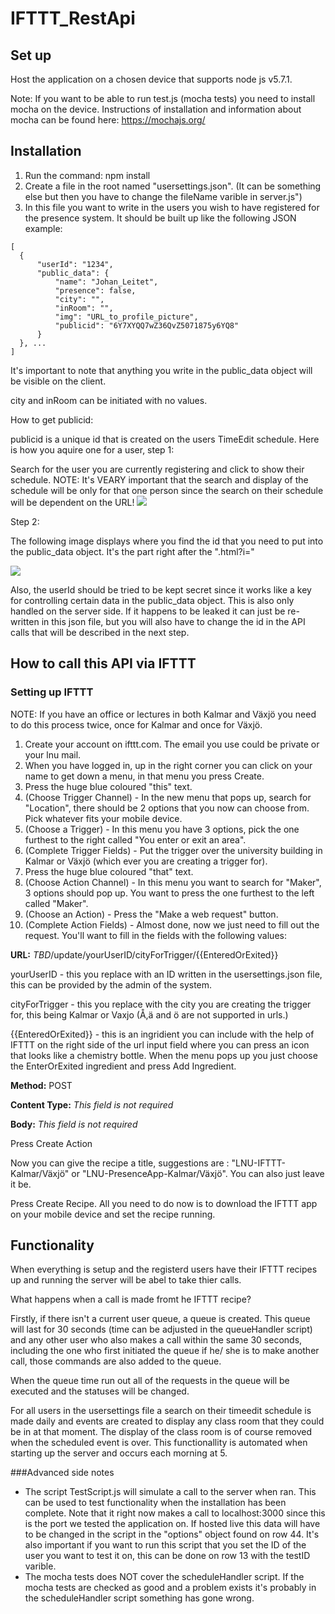 # IFTTT_RestApi

## Set up

Host the application on a chosen device that supports node js v5.7.1.

Note: If you want to be able to run test.js (mocha tests) you need to install mocha on the device. Instructions of installation and information about mocha can be found here: https://mochajs.org/

## Installation

1. Run the command: npm install
2. Create a file in the root named "usersettings.json". (It can be something else but then you have to change the fileName varible in server.js")
3. In this file you want to write in the users you wish to have registered for the presence system. It should be built up like the following JSON example: 
```
[
  {
      "userId": "1234",
      "public_data": {
          "name": "Johan_Leitet",
          "presence": false,
          "city": "",
          "inRoom": "",
          "img": "URL_to_profile_picture",
          "publicid": "6Y7XYQQ7wZ36QvZ5071875y6YQ8"
      }
  }, ...
]
```

It's important to note that anything you write in the public_data object will be visible on the client.

city and inRoom can be initiated with no values.

How to get publicid:

publicid is a unique id that is created on the users TimeEdit schedule. Here is how you aquire one for a user, step 1:

Search for the user you are currently registering and click to show their schedule. NOTE: It's VEARY important that the search and display of the schedule will be only for that one person since the search on their schedule will be dependent on the URL!
<img src="http://i.imgur.com/IFEjEda.png"></img>

Step 2: 

The following image displays where you find the id that you need to put into the public_data object. It's the part right after the ".html?i="

<img src="http://i.imgur.com/OzATPH2.png"></img>

Also, the userId should be tried to be kept secret since it works like a key for controlling certain data in the public_data object. This is also only handled on the server side. If it happens to be leaked it can just be re-written in this json file, but you will also have to change the id in the API calls that will be described in the next step.

## How to call this API via IFTTT

### Setting up IFTTT
NOTE: If you have an office or lectures in both Kalmar and Växjö you need to do this process twice, once for Kalmar and once for Växjö.

1. Create your account on ifttt.com. The email you use could be private or your lnu mail.
2. When you have logged in, up in the right corner you can click on your name to get down a menu, in that menu you press Create.
3. Press the huge blue coloured "this" text.
4. (Choose Trigger Channel) - In the new menu that pops up, search for "Location", there should be 2 options that you now can choose from. Pick whatever fits your mobile device.
5. (Choose a Trigger) - In this menu you have 3 options, pick the one furthest to the right called "You enter or exit an area".
6. (Complete Trigger Fields) - Put the trigger over the university building in Kalmar or Växjö (which ever you are creating a trigger for). 
7. Press the huge blue coloured "that" text.
8. (Choose Action Channel) - In this menu you want to search for "Maker", 3 options should pop up. You want to press the one furthest to the left called "Maker".
9. (Choose an Action) - Press the "Make a web request" button.
10. (Complete Action Fields) - Almost done, now we just need to fill out the request. You'll want to fill in the fields with the following values:

<b>URL:</b> *TBD*/update/yourUserID/cityForTrigger/{{EnteredOrExited}}

yourUserID - this you replace with an ID written in the usersettings.json file, this can be provided by the admin of the system.

cityForTrigger - this you replace with the city you are creating the trigger for, this being Kalmar or Vaxjo (Å,ä and ö are not supported in urls.)

{{EnteredOrExited}} - this is an ingridient you can include with the help of IFTTT on the right side of the url input field where you can press an icon that looks like a chemistry bottle. When the menu pops up you just choose the EnterOrExited ingredient and press Add Ingredient.

<b>Method:</b> POST

<b>Content Type:</b> *This field is not required*

<b>Body:</b> *This field is not required*

Press Create Action

Now you can give the recipe a title, suggestions are : "LNU-IFTTT-Kalmar/Växjö" or "LNU-PresenceApp-Kalmar/Växjö". You can also just leave it be.

Press Create Recipe. All you need to do now is to download the IFTTT app on your mobile device and set the recipe running.

## Functionality

When everything is setup and the registerd users have their IFTTT recipes up and running the server will be abel to take thier calls.

What happens when a call is made fromt he IFTTT recipe?

Firstly, if there isn't a current user queue, a queue is created. This queue will last for 30 seconds (time can be adjusted in the queueHandler script) and any other user who also makes a call within the same 30 seconds, including the one who first initiated the queue if he/ she is to make another call, those commands are also added to the queue. 

When the queue time run out all of the requests in the queue will be executed and the statuses will be changed. 

For all users in the usersettings file a search on their timeedit schedule is made daily and events are created to display any class room that they could be in at that moment. The display of the class room is of course removed when the scheduled event is over. This functionallity is automated when starting up the server and occurs each morning at 5.


###Advanced side notes
* The script TestScript.js will simulate a call to the server when ran. This can be used to test functionality when the installation has been complete. Note that it right now makes a call to localhost:3000 since this is the port we tested the application on. If hosted live this data will have to be changed in the script in the "options" object found on row 44. It's also important if you want to run this script that you set the ID of the user you want to test it on, this can be done on row 13 with the testID varible.
* The mocha tests does NOT cover the scheduleHandler script. If the mocha tests are checked as good and a problem exists it's probably in the scheduleHandler script something has gone wrong.
